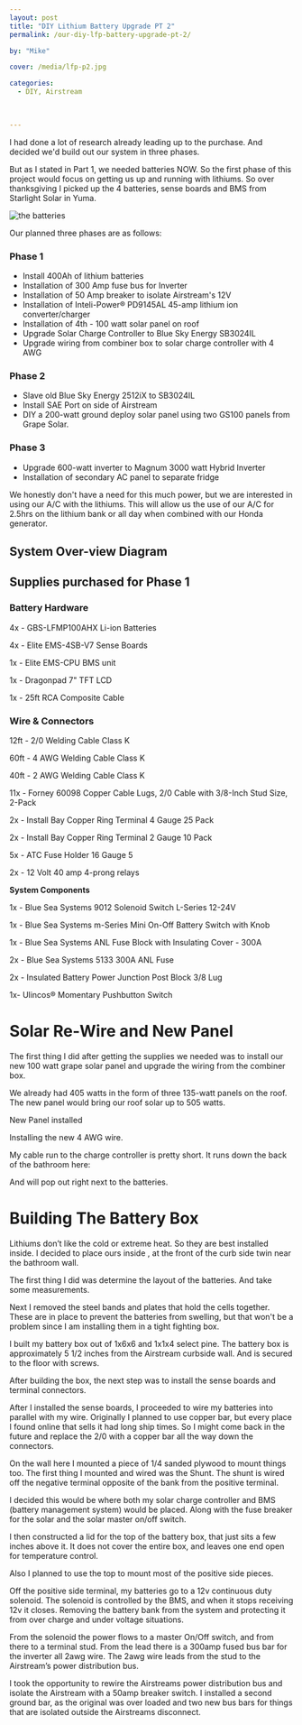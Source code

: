 ```yaml
---
layout: post
title: "DIY Lithium Battery Upgrade PT 2"
permalink: /our-diy-lfp-battery-upgrade-pt-2/

by: "Mike"

cover: /media/lfp-p2.jpg

categories:
  - DIY, Airstream
  

  
---
```





I had done a lot of research already leading up to the purchase. And decided we'd build out our system in three phases. 

But as I stated in Part 1, we needed batteries NOW. So the first phase of this project would focus on getting us up and running with lithiums. So over thanksgiving I picked up the 4 batteries, sense boards and BMS from Starlight Solar in Yuma.

<img src="https://scontent-lax3-1.xx.fbcdn.net/hphotos-xpa1/t31.0-8/12244766_1511312799165082_6191847071797880395_o.jpg" alt="the batteries">

Our planned three phases are as follows:

### Phase 1
* Install 400Ah of lithium batteries
* Installation of 300 Amp fuse bus for Inverter
* Installation of 50 Amp breaker to isolate Airstream's 12V 
* Installation of Inteli-Power® PD9145AL 45-amp lithium ion converter/charger
* Installation of 4th - 100 watt solar panel on roof
* Upgrade Solar Charge Controller to Blue Sky Energy SB3024IL
* Upgrade wiring from combiner box to solar charge controller with 4 AWG



### Phase 2
* Slave old Blue Sky Energy 2512iX to SB3024IL
* Install SAE Port on side of Airstream
* DIY a 200-watt ground deploy solar panel using two GS100 panels from Grape Solar.

### Phase 3 
* Upgrade 600-watt inverter to Magnum 3000 watt Hybrid Inverter
* Installation of secondary AC panel to separate fridge

We honestly don't have a need for this much power, but we are interested in using our A/C with the lithiums. This will allow us the use of our A/C for 2.5hrs on the lithium bank or all day when combined with our Honda generator. 


## System Over-view Diagram


## Supplies purchased for Phase 1


### Battery Hardware

4x - GBS-LFMP100AHX Li-ion Batteries

4x - Elite EMS-4SB-V7 Sense Boards

1x - Elite EMS-CPU BMS unit

1x - Dragonpad 7" TFT LCD

1x - 25ft RCA Composite Cable

### Wire & Connectors

12ft - 2/0 Welding Cable Class K

60ft - 4 AWG Welding Cable Class K 

40ft - 2 AWG Welding Cable Class K

11x - Forney 60098 Copper Cable Lugs, 2/0 Cable with 3/8-Inch Stud Size, 2-Pack

2x - Install Bay Copper Ring Terminal 4 Gauge 25 Pack

2x - Install Bay Copper Ring Terminal 2 Gauge 10 Pack

5x - ATC Fuse Holder 16 Gauge 5

2x - 12 Volt 40 amp 4-prong relays


**System Components**

1x - Blue Sea Systems 9012 Solenoid Switch L-Series 12-24V

1x - Blue Sea Systems m-Series Mini On-Off Battery Switch with Knob

1x - Blue Sea Systems ANL Fuse Block with Insulating Cover - 300A

2x - Blue Sea Systems 5133 300A ANL Fuse

2x - Insulated Battery Power Junction Post  Block 3/8 Lug

1x- Ulincos® Momentary Pushbutton Switch 

# Solar Re-Wire and New Panel

The first thing I did after getting the supplies we needed was to install our new 100 watt grape solar panel and upgrade the wiring from the combiner box.

We already had 405 watts in the form of three 135-watt panels on the roof. The new panel would bring our roof solar up to 505 watts.

New Panel installed

Installing the new 4 AWG wire.

My cable run to the charge controller is pretty short. It runs down the back of the bathroom here:


And will pop out right next to the batteries.


# Building The Battery Box

Lithiums don’t like the cold or extreme heat. So they are best installed inside. I decided to place ours inside , at the front of the curb side twin near the bathroom wall.

The first thing I did was determine the layout of the batteries. And take some measurements. 

Next I removed the steel bands and plates that hold the cells together. These are in place to prevent the batteries from swelling, but that won't be a problem since I am installing them in a tight fighting box.

I built my battery box out of 1x6x6 and 1x1x4 select pine. The battery box is approximately 5 1/2 inches from the Airstream curbside wall. And is secured to the floor with screws.

After building the box, the next step was to install the sense boards and terminal connectors.

After I installed the sense boards, I proceeded to wire my batteries into parallel with my wire. Originally I planned to use copper bar, but every place I found online that sells it had long ship times. So I might come back in the future and replace the 2/0 with a copper bar all the way down the connectors.

On the wall here I mounted a piece of 1/4 sanded plywood to mount things too. The first thing I mounted and wired was the Shunt. The shunt is wired off the negative terminal opposite of the bank from the positive terminal.

I decided this would be where both my solar charge controller and BMS (battery management system) would be placed. Along with the fuse breaker for the solar and the solar master on/off switch.

I then constructed a lid for the top of the battery box, that just sits a few inches above it. It does not cover the entire box, and leaves one end open for temperature control.

Also I planned to use the top to mount most of the positive side pieces.

Off the positive side terminal, my batteries go to a 12v continuous duty solenoid. The solenoid is controlled by the BMS, and when it stops receiving 12v it closes. Removing the battery bank from the system and protecting it from over charge and under voltage situations.

From the solenoid the power flows to a master On/Off switch, and from there to a terminal stud. From the lead there is a 300amp fused bus bar for the inverter all 2awg wire. The 2awg wire leads from the stud to the Airstream’s power distribution bus.

I took the opportunity to rewire the Airstreams power distribution bus and isolate the Airstream with a 50amp breaker switch. I installed a second ground bar, as the original was over loaded and two new bus bars for things that are isolated outside the Airstreams disconnect.


